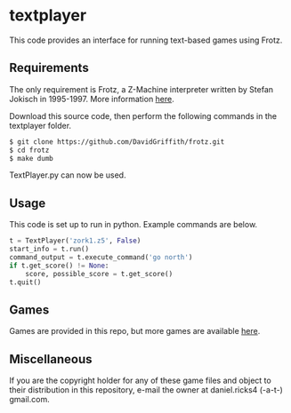 
# textplayer

This code provides an interface for running text-based games using Frotz.

## Requirements

The only requirement is Frotz, a Z-Machine interpreter written by Stefan Jokisch in 1995-1997. More information [here](http://frotz.sourceforge.net/).

Download this source code, then perform the following commands in the textplayer folder.

```bash
$ git clone https://github.com/DavidGriffith/frotz.git
$ cd frotz
$ make dumb
```

TextPlayer.py can now be used.

## Usage

This code is set up to run in python. Example commands are below.

```python
t = TextPlayer('zork1.z5', False)
start_info = t.run()
command_output = t.execute_command('go north')
if t.get_score() != None:
    score, possible_score = t.get_score()
t.quit()
```

## Games

Games are provided in this repo, but more games are available [here](http://www.ifarchive.org/indexes/if-archiveXgamesXzcode.html).

## Miscellaneous

If you are the copyright holder for any of these game files and object to their distribution in this repository, e-mail the owner at daniel.ricks4 (-a-t-) gmail.com.
